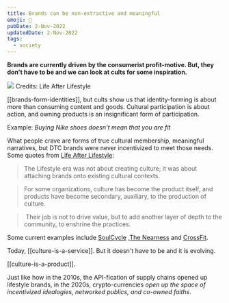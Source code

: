 ```yaml
---
title: Brands can be non-extractive and meaningful
emoji: 👼
pubDate: 2-Nov-2022
updatedDate: 2-Nov-2022
tags:
  - society
---
```


**Brands are currently driven by the consumerist profit-motive. But, they don't have to be and we can look at cults for some inspiration.**

![](https://subpixel.space/uploads/horseshoebrands.png)
Credits: Life After Lifestyle

[[brands-form-identities]], but cults show us that identity-forming is about more than consuming content and goods. Cultural participation is about action, and owning products is an insignificant form of participation.

Example: _Buying Nike shoes doesn't mean that you are fit_

What people crave are forms of true cultural membership, meaningful narratives, but DTC brands were never incentivized to meet those needs. Some quotes from [Life After Lifestyle](https://subpixel.space/entries/life-after-lifestyle/):

> The Lifestyle era was not about creating culture; it was about attaching brands onto existing cultural contexts.

>For some organizations, culture has become the product itself, and products have become secondary, auxiliary, to the production of culture.

>  Their job is not to drive value, but to add another layer of depth to the community, to enshrine the practices.

Some current examples include [SoulCycle](https://www.soul-cycle.com/) ,[The Nearness](https://www.thenearness.coop/) and [CrossFit](https://www.crossfit.com/).

Today, [[culture-is-a-service]]. But it doesn't have to be and it is evolving. 

[[culture-is-a-product]]. 

Just like how in the 2010s, the API-fication of supply chains opened up lifestyle brands, in the 2020s, crypto-currencies _open up the space of incentivized idealogies, networked publics, and co-owned faiths_.